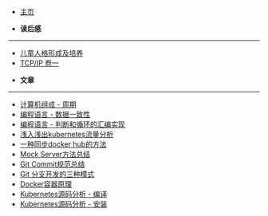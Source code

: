 <!-- docs/_sidebar.md -->

* [主页](/)

* **读后感**
---
  + [儿童人格形成及培养](/book/children.md)
  + [TCP/IP 卷一](/book/tcp-ip.md)


* **文章**
---
  + [计算机组成 - 周期](/doc/zucheng-cpu.md)
  + [编程语言 - 数据一致性](/doc/golang-data-share.md)
  + [编程语言 - 判断和循环的汇编实现](/doc/c-loop.md)
  + [浅入浅出kubernetes流量分析](/doc/kubernetes/eyes.md)
  + [一种同步docker hub的方法](/doc/docker-hub.md)
  + [Mock Server方法总结](/doc/mock-server.md)
  + [Git Commit规范总结](/doc/git-commit.md)
  + [Git 分支开发的三种模式](/doc/git-branch.md)
  + [Docker容器原理](/doc/docker-what.md)
  + [Kubernetes源码分析 - 编译](/doc/kubernetes/build.md)
  + [Kubernetes源码分析 - 安装](/doc/kubernetes/setup.md)
